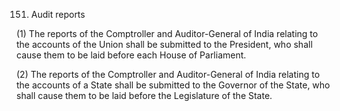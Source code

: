 151. Audit reports

(1) The reports of the Comptroller and Auditor-General of India relating to the accounts of the Union shall be submitted to the President, who shall cause them to be laid before each House of Parliament.

(2) The reports of the Comptroller and Auditor-General of India relating to the accounts of a State shall be submitted to the Governor of the State, who shall cause them to be laid before the Legislature of the State.